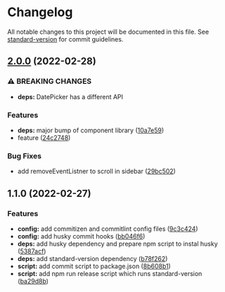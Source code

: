 # Changelog

All notable changes to this project will be documented in this file. See [standard-version](https://github.com/conventional-changelog/standard-version) for commit guidelines.

## [2.0.0](https://github.com/mhxbe/conventional-commits/compare/v1.1.0...v2.0.0) (2022-02-28)


### ⚠ BREAKING CHANGES

* **deps:** DatePicker has a different API

### Features

* **deps:** major bump of component library ([10a7e59](https://github.com/mhxbe/conventional-commits/commit/10a7e59d52591782b7766c9b2217d130ce3e17b9))
* feature ([24c2748](https://github.com/mhxbe/conventional-commits/commit/24c27485e67959206e017710ca99f46b6179977e))


### Bug Fixes

* add removeEventListner to scroll in sidebar ([29bc502](https://github.com/mhxbe/conventional-commits/commit/29bc50297e3ffa30ec5db0c017cc9fff5523522a))

## 1.1.0 (2022-02-27)


### Features

* **config:** add commitizen and commitlint config files ([9c3c424](https://github.com/mhxbe/conventional-commits/commit/9c3c42488265359d396144960b4c1a24dde9ab26))
* **config:** add husky commit hooks ([bb046f6](https://github.com/mhxbe/conventional-commits/commit/bb046f654bd26553ee290498dfb020c7ff0a1a65))
* **deps:** add husky dependency and prepare npm script to instal husky ([5387acf](https://github.com/mhxbe/conventional-commits/commit/5387acf63f78f5993169c0ba42911445be6d6209))
* **deps:** add standard-version dependency ([b78f262](https://github.com/mhxbe/conventional-commits/commit/b78f2622293a91430db5dde892990dfcb4e40dbd))
* **script:** add commit script to package.json ([8b608b1](https://github.com/mhxbe/conventional-commits/commit/8b608b14d62ea513fdb1681ec9cedc9fc78d5cdf))
* **script:** add npm run release script which runs standard-version ([ba29d8b](https://github.com/mhxbe/conventional-commits/commit/ba29d8b6906fe6d5478c3a0fd4cbb59a4f240f7e))
